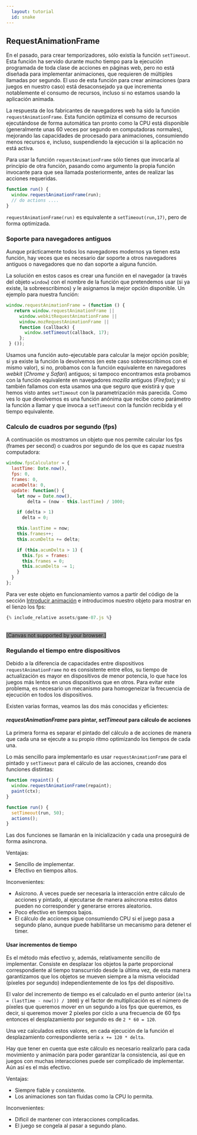 ```yaml
---
  layout: tutorial
  id: snake
---
```


## RequestAnimationFrame

En el pasado, para crear temporizadores, sólo existía la función `setTimeout`. Esta función ha servido durante mucho tiempo para
la ejecución programada de toda clase de acciones en páginas web, pero no está diseñada para implementar animaciones, que requieren
de múltiples llamadas por segundo. El uso de esta función para crear animaciones (para juegos en nuestro caso) está desaconsejado
ya que incrementa notablemente el consumo de recursos, incluso si no estamos usando la aplicación animada.

La respuesta de los fabricantes de navegadores web ha sido la función `requestAnimationFrame`. Esta función optimiza el consumo
de recursos ejecutándose de forma automática tan pronto como la CPU está disponible (generalmente unas 60 veces por segundo en
computadoras normales), mejorando las capacidades de procesado para animaciones, consumiendo menos recursos e, incluso, suspendiendo
la ejecución si la aplicación no está activa.

Para usar la función `requestAnimationFrame` sólo tienes que invocarla al principio de otra función, pasando como argumento la
propia función invocante para que sea llamada posteriormente, antes de realizar las acciones requeridas.

``` javascript
function run() {
  window.requestAnimationFrame(run);
  // do actions ....
}
```

`requestAnimationFrame(run)` es equivalente a `setTimeout(run,17)`, pero de forma optimizada.

### Soporte para navegadores antiguos

Aunque prácticamente todos los navegadores modernos ya tienen esta función, hay veces que es necesario dar soporte a otros
navegadores antiguos o navegadores que no dan soporte a alguna función.

La solución en estos casos es crear una función en el navegador (a través del objeto `window`) con el nombre de la función que
pretendemos usar (si ya existe, la sobreescribimos) y le asignamos la mejor opción disponible. Un ejemplo para nuestra función:

``` javascript
window.requestAnimationFrame = (function () {
   return window.requestAnimationFrame ||
     window.webkitRequestAnimationFrame ||
     window.mozRequestAnimationFrame ||
     function (callback) {
       window.setTimeout(callback, 17);
     };
 } ());
```

Usamos una función auto-ejecutable para calcular la mejor opción posible; si ya existe la función la devolvemos (en este caso
sobresscribimos con el mismo valor), si no, probamos con la función equivalente en navegadores *webkit* (*Chrome* y *Safari*)
antiguos; si tampoco encontramos esta probamos con la función equivalente en navegadores *mozilla* antiguos (*Firefox*); y si
también fallamos con esta usamos una que seguro que existirá y que hemos visto antes `setTimeout` con la parametrización más
parecida. Como ves lo que devolvemos es una función anónima que recibe como parámetro la función a llamar y que invoca a
`setTimeout` con la función recibida y el tiempo equivalente.

### Calculo de cuadros por segundo (fps)

A continuación os mostramos un objeto que nos permite calcular los fps (frames per second) o cuadros por segundo de los que es
capaz nuestra computadora:

``` javascript
window.fpsCalculator = {
  lastTime: Date.now(),
  fps: 0,
  frames: 0,
  acumDelta: 0,
  update: function() {
    let now = Date.now(),
        delta = (now - this.lastTime) / 1000;

    if (delta > 1)
      delta = 0;

    this.lastTime = now;
    this.frames++;
    this.acumDelta += delta;

    if (this.acumDelta > 1) {
      this.fps = frames:
      this.frames = 0;
      this.acumDelta -= 1;
    }
  }
};
```
Para ver este objeto en funcionamiento vamos a partir del código de la sección [Introducir animación](part-02.html) e introducimos
nuestro objeto para mostrar en el lienzo los fps:

``` javascript
{% include_relative assets/game-07.js %}
```
<div>&nbsp;</div>
<div class="game_example">
  <script type="application/javascript" src="assets/game-07.js"></script>
  <canvas id="canvas" width="700" height="350" style="background:#999">[Canvas not supported by your browser.]</canvas>
</div>

### Regulando el tiempo entre dispositivos

Debido a la diferencia de capacidades entre dispositivos `requestAnimationFrame` no es consistente entre ellos, su tiempo de
actualización es mayor en dispositivos de menor potencia, lo que hace los juegos más lentos en unos dispositivos que en otros.
Para evitar este problema, es necesario un mecanismo para homogeneizar la frecuencia de ejecución en todos los dispositivos.

Existen varias formas, veamos las dos más conocidas y eficientes:

#### *requestAnimationFrame* para pintar, *setTimeout* para cálculo de acciones

La primera forma es separar el pintado del cálculo a de acciones de manera que cada una se ejecute a su propio ritmo optimizando
los tiempos de cada una.

Lo más sencillo para implementarlo es usar `requestAnimationFrame` para el pintado y `setTimeout` para el cálculo de las acciones, creando dos funciones distintas:

``` javascript
function repaint() {
  window.requestAnimationFrame(repaint);
  paint(ctx);
}

function run() {
  setTimeout(run, 50);
  actions();
}
```

Las dos funciones se llamarán en la inicialización y cada una proseguirá de forma asíncrona.

Ventajas:
- Sencillo de implementar.
- Efectivo en tiempos altos.

Inconvenientes:
- Asícrono. A veces puede ser necesaria la interacción entre cálculo de acciones y pintado, al ejecutarse de manera asíncrona
estos datos pueden no corresponder y generarse errores aleatorios.
- Poco efectivo en tiempos bajos.
- El cálculo de acciones sigue consumiendo CPU si el juego pasa a segundo plano, aunque puede habilitarse un mecanismo para
detener el timer.

#### Usar incrementos de tiempo

Es el método más efectivo y, además, relativamente sencillo de implementar. Consiste en desplazar los objetos la parte proporcional
correspondiente al tiempo transcurrido desde la última vez, de esta manera garantizamos que los objetos se mueven siempre a la
misma velocidad (píxeles por segundo) independientemente de los fps del dispositivo.

El valor del incremento de tiempo es el calculado en el punto anterior (`delta = (lastTime - now()) / 1000`) y el factor de
multiplicación es el número de píxeles que queremos mover en un segundo a los fps que queremos, es decir, si queremos mover 2
píxeles por ciclo a una frecuencia de 60 fps entonces el desplazamiento por segundo es de `2 * 60 = 120`.

Una vez calculados estos valores, en cada ejecución de la función el desplazamiento correspondiente sería `x += 120 * delta`.

Hay que tener en cuenta que este cálculo es necesario realizarlo para cada movimiento y animación para poder garantizar la
consistencia, así que en juegos con muchas interacciones puede ser complicado de implementar. Aún así es el más efectivo.

Ventajas:
- Siempre fiable y consistente.
- Los animaciones son tan fluidas como la CPU lo permita.

Inconvenientes:
- Dificil de mantener con interacciones complicadas.
- El juego se congela al pasar a segundo plano.
